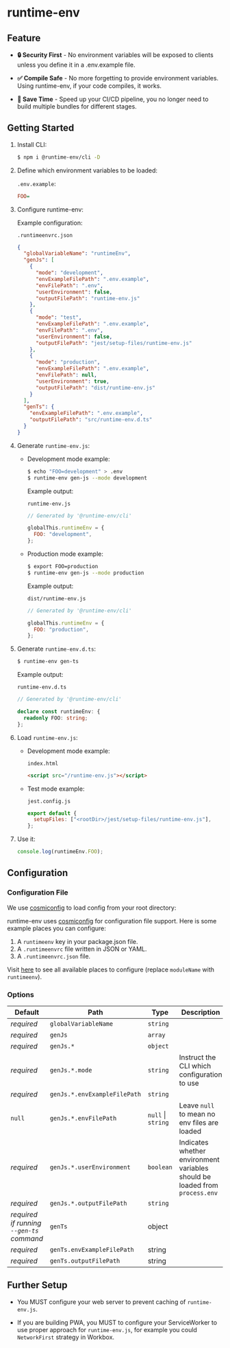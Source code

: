 # runtime-env

## Feature

- **🔒 Security First** - No environment variables will be exposed to clients unless you define it in a .env.example file.

- **✅ Compile Safe** - No more forgetting to provide environment variables. Using runtime-env, if your code compiles, it works.

- **🚀 Save Time** - Speed up your CI/CD pipeline, you no longer need to build multiple bundles for different stages.

## Getting Started

1. Install CLI:

   ```sh
   $ npm i @runtime-env/cli -D
   ```

1. Define which environment variables to be loaded:

   `.env.example`:

   ```ini
   FOO=
   ```

1. Configure runtime-env:

   Example configuration:

   `.runtimeenvrc.json`

   ```json
   {
     "globalVariableName": "runtimeEnv",
     "genJs": [
       {
         "mode": "development",
         "envExampleFilePath": ".env.example",
         "envFilePath": ".env",
         "userEnvironment": false,
         "outputFilePath": "runtime-env.js"
       },
       {
         "mode": "test",
         "envExampleFilePath": ".env.example",
         "envFilePath": ".env",
         "userEnvironment": false,
         "outputFilePath": "jest/setup-files/runtime-env.js"
       },
       {
         "mode": "production",
         "envExampleFilePath": ".env.example",
         "envFilePath": null,
         "userEnvironment": true,
         "outputFilePath": "dist/runtime-env.js"
       }
     ],
     "genTs": {
       "envExampleFilePath": ".env.example",
       "outputFilePath": "src/runtime-env.d.ts"
     }
   }
   ```

1. Generate `runtime-env.js`:

   - Development mode example:

     ```sh
     $ echo "FOO=development" > .env
     $ runtime-env gen-js --mode development
     ```

     Example output:

     `runtime-env.js`

     ```js
     // Generated by '@runtime-env/cli'

     globalThis.runtimeEnv = {
       FOO: "development",
     };
     ```

   - Production mode example:

     ```sh
     $ export FOO=production
     $ runtime-env gen-js --mode production
     ```

     Example output:

     `dist/runtime-env.js`

     ```js
     // Generated by '@runtime-env/cli'

     globalThis.runtimeEnv = {
       FOO: "production",
     };
     ```

1. Generate `runtime-env.d.ts`:

   ```sh
   $ runtime-env gen-ts
   ```

   Example output:

   `runtime-env.d.ts`

   ```ts
   // Generated by '@runtime-env/cli'

   declare const runtimeEnv: {
     readonly FOO: string;
   };
   ```

1. Load `runtime-env.js`:

   - Development mode example:

     `index.html`

     ```html
     <script src="/runtime-env.js"></script>
     ```

   - Test mode example:

     `jest.config.js`

     ```js
     export default {
       setupFiles: ["<rootDir>/jest/setup-files/runtime-env.js"],
     };
     ```

1. Use it:

   ```ts
   console.log(runtimeEnv.FOO);
   ```

## Configuration

### Configuration File

We use [cosmiconfig](https://www.npmjs.com/package/cosmiconfig#searchplaces) to load config from your root directory:

runtime-env uses [cosmiconfig](https://www.npmjs.com/package/cosmiconfig) for configuration file support. Here is some example places you can configure:

1. A `runtimeenv` key in your package.json file.
1. A `.runtimeenvrc` file written in JSON or YAML.
1. A `.runtimeenvrc.json` file.

Visit [here](https://www.npmjs.com/package/cosmiconfig#searchplaces) to see all available places to configure (replace `moduleName` with `runtimeenv`).

### Options

| Default                                  | Path                         | Type               | Description                                                                 |
| ---------------------------------------- | ---------------------------- | ------------------ | --------------------------------------------------------------------------- |
| _required_                               | `globalVariableName`         | `string`           |                                                                             |
| _required_                               | `genJs`                      | `array`            |                                                                             |
| _required_                               | `genJs.*`                    | `object`           |                                                                             |
| _required_                               | `genJs.*.mode`               | `string`           | Instruct the CLI which configuration to use                                 |
| _required_                               | `genJs.*.envExampleFilePath` | `string`           |                                                                             |
| `null`                                   | `genJs.*.envFilePath`        | `null` \| `string` | Leave `null` to mean no env files are loaded                                |
| _required_                               | `genJs.*.userEnvironment`    | `boolean`          | Indicates whether environment variables should be loaded from `process.env` |
| _required_                               | `genJs.*.outputFilePath`     | `string`           |                                                                             |
| _required if running `--gen-ts` command_ | `genTs`                      | object             |                                                                             |
| _required_                               | `genTs.envExampleFilePath`   | string             |                                                                             |
| _required_                               | `genTs.outputFilePath`       | string             |                                                                             |

## Further Setup

- You MUST configure your web server to prevent caching of `runtime-env.js`.

- If you are building PWA, you MUST to configure your ServiceWorker to use proper approach for `runtime-env.js`, for example you could `NetworkFirst` strategy in Workbox.
